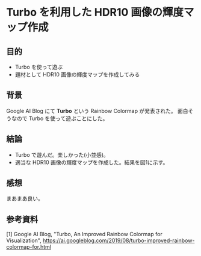 # Turbo を利用した HDR10 画像の輝度マップ作成

## 目的

* Turbo を使って遊ぶ
* 題材として HDR10 画像の輝度マップを作成してみる

## 背景

Google AI Blog にて **Turbo** という Rainbow Colormap が発表された。
面白そうなので Turbo を使って遊ぶことにした。

## 結論

* Turbo で遊んだ。楽しかった(小並感)。
* 適当な HDR10 画像の輝度マップを作成した。結果を図1に示す。


## 感想

まあまあ良い。

## 参考資料

[1] Google AI Blog, "Turbo, An Improved Rainbow Colormap for Visualization", https://ai.googleblog.com/2019/08/turbo-improved-rainbow-colormap-for.html